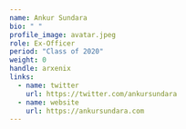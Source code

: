 ```yaml
---
name: Ankur Sundara
bio: " "
profile_image: avatar.jpeg
role: Ex-Officer
period: "Class of 2020"
weight: 0
handle: arxenix
links:
  - name: twitter
    url: https://twitter.com/ankursundara
  - name: website
    url: https://ankursundara.com
---
```

